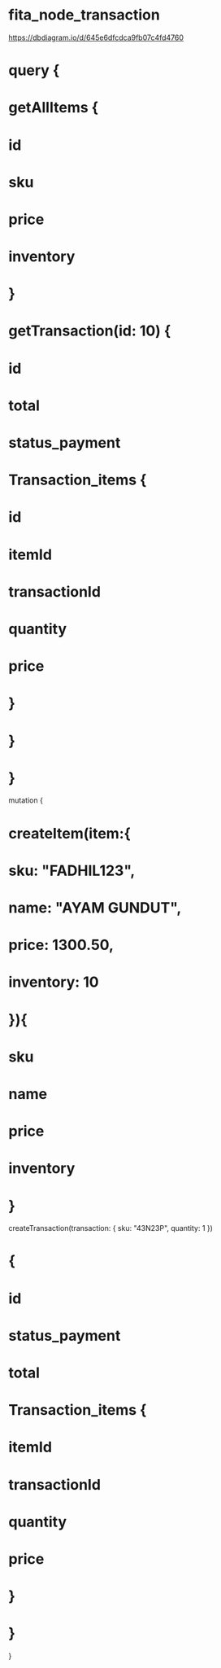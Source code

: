 # fita_node_transaction

https://dbdiagram.io/d/645e6dfcdca9fb07c4fd4760


# query  {
  # getAllItems {
  #   id
  #   sku
  #   price
  #   inventory
  # }

#   getTransaction(id: 10) {
#     id
#     total
#     status_payment
#     Transaction_items {
#       id
#       itemId
#       transactionId
#       quantity
#       price
#     }
#   }
# }

mutation {
#   createItem(item:{
#     sku: "FADHIL123",
#     name: "AYAM GUNDUT",
#     price: 1300.50,
#     inventory: 10
#   }){
# sku
# name
# price
# inventory
#   }

  createTransaction(transaction: { sku: "43N23P", quantity: 1 }) 
  # {
  #   id
  #   status_payment
  #   total
  #   Transaction_items {
  #     itemId
  #     transactionId
  #     quantity
  #     price
  #   }
  # }

}
